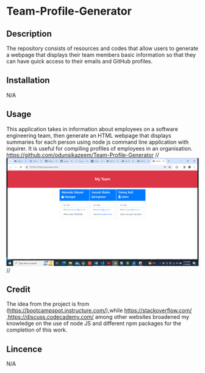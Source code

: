 # Team-Profile-Generator
## Description
The repository consists of resources and codes that allow users to generate a webpage that displays their team members basic information so that they can have quick access to their emails and GitHub profiles.

## Installation
N/A

## Usage

This application takes in information about employees on a software engineering team, then generate an HTML webpage that displays summaries for each person using node js command line application with inquirer. It is useful for compiling profiles of employees in an organisation.
 https://github.com/odunsikazeem/Team-Profile-Generator
 //<img src="./starter/images/Screenshot.png" alt=Landing-Page/>//


## Credit
The idea from the project is from (https://bootcampspot.instructure.com/),while https://stackoverflow.com/ ,https://discuss.codecademy.com/ among other websites broadened my knowledge on the use of node JS and different npm packages for the completion of this work.

## Lincence
N/A 